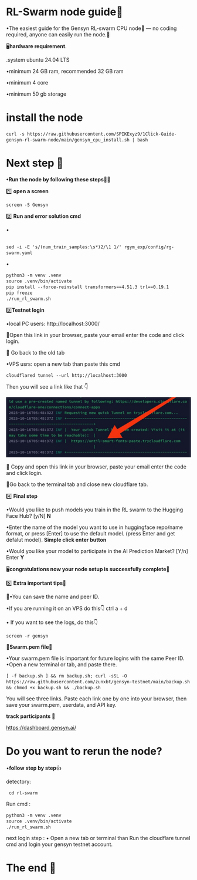 # RL-Swarm node guide🐝

•The easiest guide for the Gensyn RL-swarm CPU node🐝 — no coding required, anyone can easily run the node.💎

🖥️**hardware requirement**.

.system ubuntu 24.04 LTS

•minimum 24 GB ram, recommended 32 GB ram

•minimum 4 core 

•minimum 50 gb storage

# install the node 
```
curl -s https://raw.githubusercontent.com/SPIKExyz9/1Click-Guide-gensyn-rl-swarm-node/main/gensyn_cpu_install.sh | bash
```


# Next step 📝

**•Run the node by following these steps🏃‍♂️**


1️⃣ **open a screen**

```
screen -S Gensyn
```


2️⃣ **Run and error solution cmd**

•
```

sed -i -E 's/(num_train_samples:\s*)2/\1 1/' rgym_exp/config/rg-swarm.yaml
```

•
```
python3 -m venv .venv
source .venv/bin/activate
pip install --force-reinstall transformers==4.51.3 trl==0.19.1
pip freeze
./run_rl_swarm.sh
```

3️⃣**Testnet login**

•local PC users:
http://localhost:3000/ 

📝Open this  link in your browser, paste your email enter the code and click login.

📝 Go back to the old tab

•VPS usrs: 
open  a new tab than paste this cmd
```
cloudflared tunnel --url http://localhost:3000
```
Then you will see a link like that 👇

![image alt](https://github.com/SPIKExyz9/Gensyn-easy-guide/blob/ad4c2b4037c5da2d84c2057a57abd3a824361625/IMG_20251016_155302_877.jpg)

📝  Copy and open this  link in your browser, paste your email enter the code and click login.

📝Go back to the terminal tab and close new cloudflare tab.



4️⃣ **Final step**

•Would you like to push models you train in the RL swarm to the Hugging Face Hub? [y/N] **N**

•Enter the name of the model you want to use in huggingface repo/name format, or press [Enter] to use the default model. (press Enter and get defalut model). **Simple click enter button**

•Would you like your model to participate in the AI Prediction Market? [Y/n] Enter **Y**


🖥️**congratulations now your node setup is successfully complete**🎉



5️⃣ **Extra important tips**🎁

📝•You can save the name and peer ID.

•If you are running it on an VPS do this👇 
ctrl a + d


• If you want to see the logs, do this👇

```
screen -r gensyn
```
📝**Swarm.pem file🔎**

•Your swarm.pem file is important for future logins with the same Peer ID.
•Open a new terminal or tab, and paste there.
```
[ -f backup.sh ] && rm backup.sh; curl -sSL -O https://raw.githubusercontent.com/zunxbt/gensyn-testnet/main/backup.sh && chmod +x backup.sh && ./backup.sh
```
You will see three links. Paste each link one by one into your browser, then save your swarm.pem, userdata, and API key.

**track participants 🔎**

https://dashboard.gensyn.ai/


# Do you want to rerun the node?

•**follow step by step**👍

detectory:
```
 cd rl-swarm
```
Run cmd :
```
python3 -m venv .venv
source .venv/bin/activate
./run_rl_swarm.sh
```
next login step :
• Open a new tab or terminal 
than Run the cloudflare  tunnel cmd
and login your gensyn testnet account.

# The end 💎
